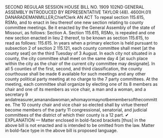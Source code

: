 SECOND REGULAR SESSION
HOUSE BILL NO. 1909
102ND GENERAL ASSEMBLY
INTRODUCED BY REPRESENTATIVE TAYLOR (48).
4600H.01I DANARADEMANMILLER,ChiefClerk
AN ACT
To repeal section 115.615, RSMo, and to enact in lieu thereof one new section relating to
county committee meetings.
Be it enacted by the General Assembly of the state of Missouri, as follows:
Section A. Section 115.615, RSMo, is repealed and one new section enacted in lieu
2 thereof, to be known as section 115.615, to read as follows:
115.615. In years when a primary election is held pursuant to subsection 2 of section
2 115.121, each county committee shall meet [at the county seat] on the third Tuesday of
3 August. In each city not situated in a county, the city committee shall meet on the same day
4 [at such place within the city as the chair of the current city committee may designate]. In all
5 counties of the first, second, and third classification, the county courthouse shall be made
6 available for such meetings and any other county political party meeting at no charge to the
7 party committees. At the meeting, each committee shall organize by electing one of its
8 members as chair and one of its members as vice chair, a man and a woman, and a secretary
9 andatreasurer,amanandawoman,whomayormaynotbemembersofthecommittee. The
10 county chair and vice chair so elected shall by virtue thereof become members of the party
11 congressional, senatorial, and judicial committees of the district of which their county is a
12 part.
✔
EXPLANATION — Matter enclosed in bold-faced brackets [thus] in the above bill is not enacted and is
intended to be omitted from the law. Matter in bold-face type in the above bill is proposed language.
